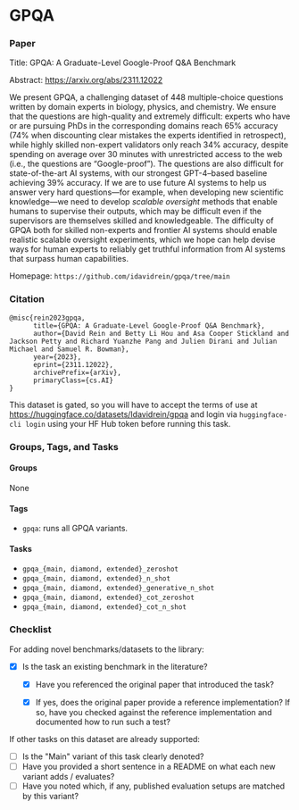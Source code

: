 # GPQA

### Paper

Title: GPQA: A Graduate-Level Google-Proof Q&A Benchmark

Abstract: https://arxiv.org/abs/2311.12022

We present GPQA, a challenging dataset of 448 multiple-choice questions written by domain experts in biology, physics, and chemistry. We ensure that the questions are high-quality and extremely difficult: experts who have or are pursuing PhDs in the corresponding domains reach 65% accuracy (74% when discounting clear mistakes the experts identified in retrospect), while highly skilled non-expert validators only reach 34% accuracy, despite spending on average over 30 minutes with unrestricted access to the web (i.e., the questions are “Google-proof”). The questions are also difficult for state-of-the-art AI systems, with our strongest GPT-4–based baseline achieving 39% accuracy. If we are to use future AI systems to help us answer very hard questions—for example, when developing new scientific knowledge—we need to develop *scalable oversight* methods that enable humans to supervise their outputs, which may be difficult even if the supervisors are themselves skilled and knowledgeable. The difficulty of GPQA both for skilled non-experts and frontier AI systems should enable realistic scalable oversight experiments, which we hope can help devise ways for human experts to reliably get truthful information from AI systems that surpass human capabilities.

Homepage: `https://github.com/idavidrein/gpqa/tree/main`

### Citation

```
@misc{rein2023gpqa,
      title={GPQA: A Graduate-Level Google-Proof Q&A Benchmark},
      author={David Rein and Betty Li Hou and Asa Cooper Stickland and Jackson Petty and Richard Yuanzhe Pang and Julien Dirani and Julian Michael and Samuel R. Bowman},
      year={2023},
      eprint={2311.12022},
      archivePrefix={arXiv},
      primaryClass={cs.AI}
}
```

This dataset is gated, so you will have to accept the terms of use at https://huggingface.co/datasets/Idavidrein/gpqa and login via `huggingface-cli login` using your HF Hub token before running this task.

### Groups, Tags, and Tasks

#### Groups

None

#### Tags

* `gpqa`: runs all GPQA variants.

#### Tasks

* `gpqa_{main, diamond, extended}_zeroshot`
* `gpqa_{main, diamond, extended}_n_shot`
* `gpqa_{main, diamond, extended}_generative_n_shot`
* `gpqa_{main, diamond, extended}_cot_zeroshot`
* `gpqa_{main, diamond, extended}_cot_n_shot`

### Checklist

For adding novel benchmarks/datasets to the library:

* [x] Is the task an existing benchmark in the literature?
    * [x] Have you referenced the original paper that introduced the task?
    * [x] If yes, does the original paper provide a reference implementation? If so, have you checked against the reference implementation and documented how to run such a test?


If other tasks on this dataset are already supported:

* [ ] Is the "Main" variant of this task clearly denoted?
* [ ] Have you provided a short sentence in a README on what each new variant adds / evaluates?
* [ ] Have you noted which, if any, published evaluation setups are matched by this variant?
